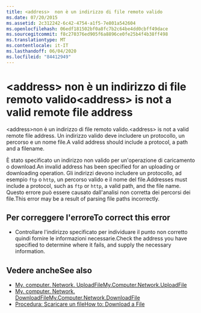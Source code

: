```yaml
---
title: <address>  non è un indirizzo di file remoto valido
ms.date: 07/20/2015
ms.assetid: 2c312242-6c42-4754-a1f5-7e801a542604
ms.openlocfilehash: 06edf181502bf0a8fc7b2c64be4dd0cbff49dace
ms.sourcegitcommit: f8c270376ed905f6a8896ce0fe25b4f4b38ff498
ms.translationtype: MT
ms.contentlocale: it-IT
ms.lasthandoff: 06/04/2020
ms.locfileid: "84412949"
---
```

# <a name="address-is-not-a-valid-remote-file-address"></a><span data-ttu-id="d48bd-102">\<address> non è un indirizzo di file remoto valido</span><span class="sxs-lookup"><span data-stu-id="d48bd-102">\<address> is not a valid remote file address</span></span>
<span data-ttu-id="d48bd-103">\<address>non è un indirizzo di file remoto valido.</span><span class="sxs-lookup"><span data-stu-id="d48bd-103">\<address> is not a valid remote file address.</span></span> <span data-ttu-id="d48bd-104">Un indirizzo valido deve includere un protocollo, un percorso e un nome file.</span><span class="sxs-lookup"><span data-stu-id="d48bd-104">A valid address should include a protocol, a path and a filename.</span></span>  
  
 <span data-ttu-id="d48bd-105">È stato specificato un indirizzo non valido per un'operazione di caricamento o download.</span><span class="sxs-lookup"><span data-stu-id="d48bd-105">An invalid address has been specified for an uploading or downloading operation.</span></span> <span data-ttu-id="d48bd-106">Gli indirizzi devono includere un protocollo, ad esempio `ftp` o `http`, un percorso valido e il nome del file.</span><span class="sxs-lookup"><span data-stu-id="d48bd-106">Addresses must include a protocol, such as `ftp` or `http`, a valid path, and the file name.</span></span> <span data-ttu-id="d48bd-107">Questo errore può essere causato dall'analisi non corretta dei percorsi dei file.</span><span class="sxs-lookup"><span data-stu-id="d48bd-107">This error may be a result of parsing file paths incorrectly.</span></span>  
  
## <a name="to-correct-this-error"></a><span data-ttu-id="d48bd-108">Per correggere l'errore</span><span class="sxs-lookup"><span data-stu-id="d48bd-108">To correct this error</span></span>  
  
- <span data-ttu-id="d48bd-109">Controllare l'indirizzo specificato per individuare il punto non corretto quindi fornire le informazioni necessarie.</span><span class="sxs-lookup"><span data-stu-id="d48bd-109">Check the address you have specified to determine where it fails, and supply the necessary information.</span></span>  
  
## <a name="see-also"></a><span data-ttu-id="d48bd-110">Vedere anche</span><span class="sxs-lookup"><span data-stu-id="d48bd-110">See also</span></span>

- [<span data-ttu-id="d48bd-111">My. computer. Network. UploadFile</span><span class="sxs-lookup"><span data-stu-id="d48bd-111">My.Computer.Network.UploadFile</span></span>](xref:Microsoft.VisualBasic.Devices.Network.UploadFile%2A)
- [<span data-ttu-id="d48bd-112">My. computer. Network. DownloadFile</span><span class="sxs-lookup"><span data-stu-id="d48bd-112">My.Computer.Network.DownloadFile</span></span>](xref:Microsoft.VisualBasic.Devices.Network.DownloadFile%2A)
- [<span data-ttu-id="d48bd-113">Procedura: Scaricare un file</span><span class="sxs-lookup"><span data-stu-id="d48bd-113">How to: Download a File</span></span>](../developing-apps/programming/computer-resources/how-to-download-a-file.md)
